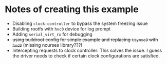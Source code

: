# Notes of creating this example

- Disabling `clock-controller` to bypass the system freezing issue
- Building rootfs with `hvc0` device for log prompt
- Adding `serial_virt_rx` for debugging
- ~~using buildroot config for simple example and replacing `ttymxc0` with `hvc0`~~ (missing ncurses library???)
- Intercepting requests to clock controller: This solves the issue. I guess the driver needs to check if certain clock configurations are satisfied.

